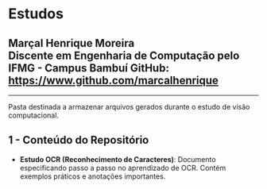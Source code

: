 # **Estudos**
Marçal Henrique Moreira  
Discente em Engenharia de Computação pelo IFMG - Campus Bambuí
GitHub: <https://www.github.com/marcalhenrique>
--

---

Pasta destinada a armazenar arquivos gerados durante o estudo de visão computacional.

## **1 - Conteúdo do Repositório**
* **Estudo OCR (Reconhecimento de Caracteres)**: Documento especificando passo a passo no aprendizado de OCR. Contém exemplos práticos e anotações importantes.